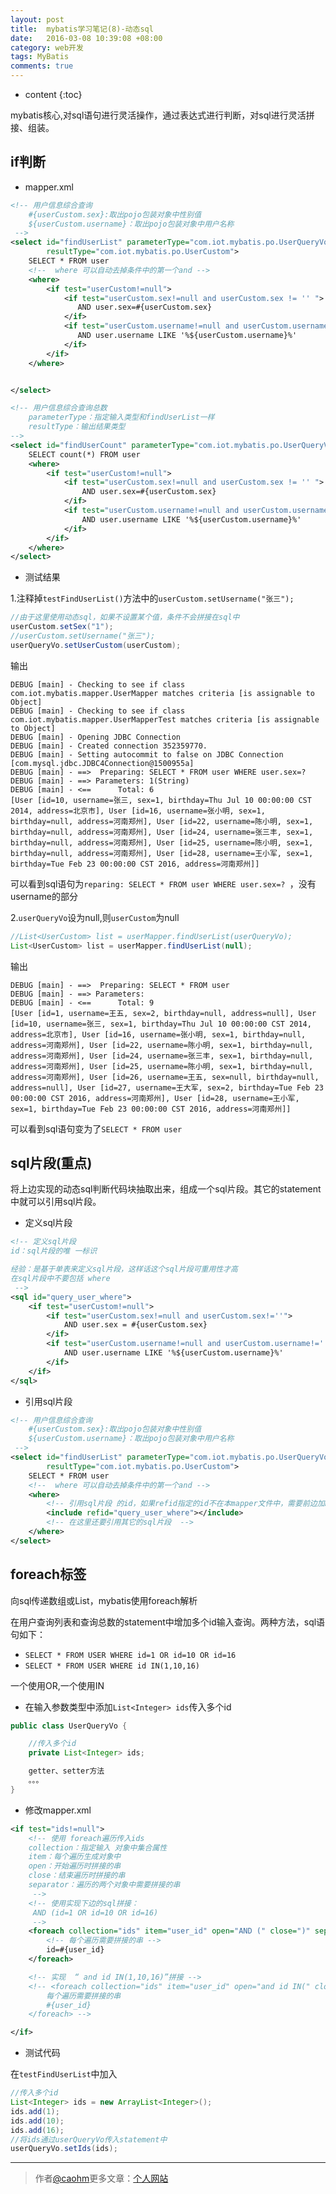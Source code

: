 ```yaml
---
layout: post
title:  mybatis学习笔记(8)-动态sql
date:   2016-03-08 10:39:08 +08:00
category: web开发
tags: MyBatis
comments: true
---
```


* content
{:toc}

mybatis核心,对sql语句进行灵活操作，通过表达式进行判断，对sql进行灵活拼接、组装。




## if判断

- mapper.xml

```xml
<!-- 用户信息综合查询
    #{userCustom.sex}:取出pojo包装对象中性别值
    ${userCustom.username}：取出pojo包装对象中用户名称
 -->
<select id="findUserList" parameterType="com.iot.mybatis.po.UserQueryVo"
        resultType="com.iot.mybatis.po.UserCustom">
    SELECT * FROM user
    <!--  where 可以自动去掉条件中的第一个and -->
    <where>
        <if test="userCustom!=null">
            <if test="userCustom.sex!=null and userCustom.sex != '' ">
               AND user.sex=#{userCustom.sex}
            </if>
            <if test="userCustom.username!=null and userCustom.username != '' ">
               AND user.username LIKE '%${userCustom.username}%'
            </if>
        </if>
    </where>


</select>

<!-- 用户信息综合查询总数
    parameterType：指定输入类型和findUserList一样
    resultType：输出结果类型
-->
<select id="findUserCount" parameterType="com.iot.mybatis.po.UserQueryVo" resultType="int">
    SELECT count(*) FROM user
    <where>
        <if test="userCustom!=null">
            <if test="userCustom.sex!=null and userCustom.sex != '' ">
                AND user.sex=#{userCustom.sex}
            </if>
            <if test="userCustom.username!=null and userCustom.username != '' ">
                AND user.username LIKE '%${userCustom.username}%'
            </if>
        </if>
    </where>
</select>

```

- 测试结果

1.注释掉`testFindUserList()`方法中的`userCustom.setUsername("张三");`


```java
//由于这里使用动态sql，如果不设置某个值，条件不会拼接在sql中
userCustom.setSex("1");
//userCustom.setUsername("张三");
userQueryVo.setUserCustom(userCustom);
```

输出

```
DEBUG [main] - Checking to see if class com.iot.mybatis.mapper.UserMapper matches criteria [is assignable to Object]
DEBUG [main] - Checking to see if class com.iot.mybatis.mapper.UserMapperTest matches criteria [is assignable to Object]
DEBUG [main] - Opening JDBC Connection
DEBUG [main] - Created connection 352359770.
DEBUG [main] - Setting autocommit to false on JDBC Connection [com.mysql.jdbc.JDBC4Connection@1500955a]
DEBUG [main] - ==>  Preparing: SELECT * FROM user WHERE user.sex=?
DEBUG [main] - ==> Parameters: 1(String)
DEBUG [main] - <==      Total: 6
[User [id=10, username=张三, sex=1, birthday=Thu Jul 10 00:00:00 CST 2014, address=北京市], User [id=16, username=张小明, sex=1, birthday=null, address=河南郑州], User [id=22, username=陈小明, sex=1, birthday=null, address=河南郑州], User [id=24, username=张三丰, sex=1, birthday=null, address=河南郑州], User [id=25, username=陈小明, sex=1, birthday=null, address=河南郑州], User [id=28, username=王小军, sex=1, birthday=Tue Feb 23 00:00:00 CST 2016, address=河南郑州]]
```

可以看到sql语句为`reparing: SELECT * FROM user WHERE user.sex=? `，没有username的部分


2.`userQueryVo`设为null,则`userCustom`为null

```java
//List<UserCustom> list = userMapper.findUserList(userQueryVo);
List<UserCustom> list = userMapper.findUserList(null);
```

输出

```
DEBUG [main] - ==>  Preparing: SELECT * FROM user
DEBUG [main] - ==> Parameters:
DEBUG [main] - <==      Total: 9
[User [id=1, username=王五, sex=2, birthday=null, address=null], User [id=10, username=张三, sex=1, birthday=Thu Jul 10 00:00:00 CST 2014, address=北京市], User [id=16, username=张小明, sex=1, birthday=null, address=河南郑州], User [id=22, username=陈小明, sex=1, birthday=null, address=河南郑州], User [id=24, username=张三丰, sex=1, birthday=null, address=河南郑州], User [id=25, username=陈小明, sex=1, birthday=null, address=河南郑州], User [id=26, username=王五, sex=null, birthday=null, address=null], User [id=27, username=王大军, sex=2, birthday=Tue Feb 23 00:00:00 CST 2016, address=河南郑州], User [id=28, username=王小军, sex=1, birthday=Tue Feb 23 00:00:00 CST 2016, address=河南郑州]]

```

可以看到sql语句变为了`SELECT * FROM user`


## sql片段(重点)

将上边实现的动态sql判断代码块抽取出来，组成一个sql片段。其它的statement中就可以引用sql片段。


- 定义sql片段

```xml
<!-- 定义sql片段
id：sql片段的唯 一标识

经验：是基于单表来定义sql片段，这样话这个sql片段可重用性才高
在sql片段中不要包括 where
 -->
<sql id="query_user_where">
    <if test="userCustom!=null">
        <if test="userCustom.sex!=null and userCustom.sex!=''">
            AND user.sex = #{userCustom.sex}
        </if>
        <if test="userCustom.username!=null and userCustom.username!=''">
            AND user.username LIKE '%${userCustom.username}%'
        </if>
    </if>
</sql>
```

- 引用sql片段

```xml
<!-- 用户信息综合查询
    #{userCustom.sex}:取出pojo包装对象中性别值
    ${userCustom.username}：取出pojo包装对象中用户名称
 -->
<select id="findUserList" parameterType="com.iot.mybatis.po.UserQueryVo"
        resultType="com.iot.mybatis.po.UserCustom">
    SELECT * FROM user
    <!--  where 可以自动去掉条件中的第一个and -->
    <where>
        <!-- 引用sql片段 的id，如果refid指定的id不在本mapper文件中，需要前边加namespace -->
        <include refid="query_user_where"></include>
        <!-- 在这里还要引用其它的sql片段  -->
    </where>
</select>
```

## foreach标签

向sql传递数组或List，mybatis使用foreach解析

在用户查询列表和查询总数的statement中增加多个id输入查询。两种方法，sql语句如下：

- `SELECT * FROM USER WHERE id=1 OR id=10 OR id=16`
- `SELECT * FROM USER WHERE id IN(1,10,16)`

一个使用OR,一个使用IN


- 在输入参数类型中添加`List<Integer> ids`传入多个id

```java
public class UserQueryVo {

    //传入多个id
    private List<Integer> ids;

    getter、setter方法
    。。。
}
```

- 修改mapper.xml

```xml
<if test="ids!=null">
    <!-- 使用 foreach遍历传入ids
    collection：指定输入 对象中集合属性
    item：每个遍历生成对象中
    open：开始遍历时拼接的串
    close：结束遍历时拼接的串
    separator：遍历的两个对象中需要拼接的串
     -->
    <!-- 使用实现下边的sql拼接：
     AND (id=1 OR id=10 OR id=16)
     -->
    <foreach collection="ids" item="user_id" open="AND (" close=")" separator="or">
        <!-- 每个遍历需要拼接的串 -->
        id=#{user_id}
    </foreach>

    <!-- 实现  “ and id IN(1,10,16)”拼接 -->
    <!-- <foreach collection="ids" item="user_id" open="and id IN(" close=")" separator=",">
        每个遍历需要拼接的串
        #{user_id}
    </foreach> -->

</if>
```


- 测试代码

在`testFindUserList`中加入

```java
//传入多个id
List<Integer> ids = new ArrayList<Integer>();
ids.add(1);
ids.add(10);
ids.add(16);
//将ids通过userQueryVo传入statement中
userQueryVo.setIds(ids);
```




----

> 作者[@caohm](http://caohm.github.io/)更多文章：[个人网站](http://caohm.github.io/)
